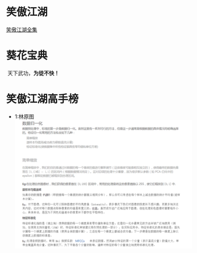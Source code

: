 # 笑傲江湖
[笑傲江湖全集](http://www.tensorflow.org)

# 葵花宝典
  天下武功，**为徒不快！**
  
# 笑傲江湖高手榜

* 1:林原图
![lin](https://github.com/lmeng0001/test008/blob/master/file01/IMG_1152.PNG?raw=true)
